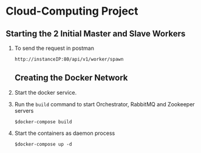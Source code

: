# Cloud-Computing Project

 ## Starting the 2 Initial Master and Slave Workers
 
 1. To send the request in postman   
    ```
    http://instanceIP:80/api/v1/worker/spawn
    ```
    
    ## Creating the Docker Network

1. Start the docker service.
2. Run the `build` command to start Orchestrator, RabbitMQ and Zookeeper servers

    ```shell
    $docker-compose build
    ```

3. Start the containers as daemon process

    ```shell
    $docker-compose up -d
    ```
 
